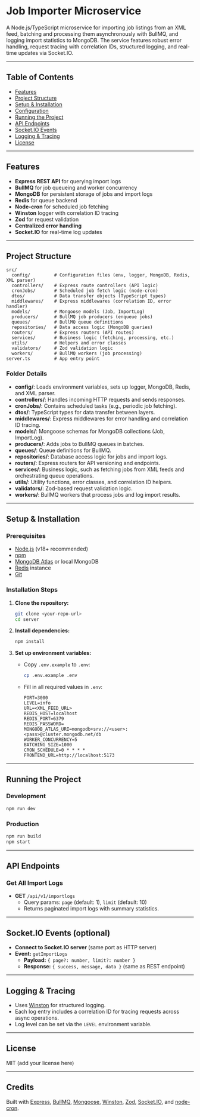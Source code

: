 # Job Importer Microservice

A Node.js/TypeScript microservice for importing job listings from an XML feed, batching and processing them asynchronously with BullMQ, and logging import statistics to MongoDB. The service features robust error handling, request tracing with correlation IDs, structured logging, and real-time updates via Socket.IO.

---

## Table of Contents

-   [Features](#features)
-   [Project Structure](#project-structure)
-   [Setup & Installation](#setup--installation)
-   [Configuration](#configuration)
-   [Running the Project](#running-the-project)
-   [API Endpoints](#api-endpoints)
-   [Socket.IO Events](#socketio-events)
-   [Logging & Tracing](#logging--tracing)
-   [License](#license)

---

## Features

-   **Express REST API** for querying import logs
-   **BullMQ** for job queueing and worker concurrency
-   **MongoDB** for persistent storage of jobs and import logs
-   **Redis** for queue backend
-   **Node-cron** for scheduled job fetching
-   **Winston** logger with correlation ID tracing
-   **Zod** for request validation
-   **Centralized error handling**
-   **Socket.IO** for real-time log updates

---

## Project Structure

```
src/
  config/         # Configuration files (env, logger, MongoDB, Redis, XML parser)
  controllers/    # Express route controllers (API logic)
  cronJobs/       # Scheduled job fetch logic (node-cron)
  dtos/           # Data transfer objects (TypeScript types)
  middlewares/    # Express middlewares (correlation ID, error handler)
  models/         # Mongoose models (Job, ImportLog)
  producers/      # BullMQ job producers (enqueue jobs)
  queues/         # BullMQ queue definitions
  repositories/   # Data access logic (MongoDB queries)
  routers/        # Express routers (API routes)
  services/       # Business logic (fetching, processing, etc.)
  utils/          # Helpers and error classes
  validators/     # Zod validation logic
  workers/        # BullMQ workers (job processing)
server.ts         # App entry point
```

### Folder Details

-   **config/**: Loads environment variables, sets up logger, MongoDB, Redis, and XML parser.
-   **controllers/**: Handles incoming HTTP requests and sends responses.
-   **cronJobs/**: Contains scheduled tasks (e.g., periodic job fetching).
-   **dtos/**: TypeScript types for data transfer between layers.
-   **middlewares/**: Express middlewares for error handling and correlation ID tracing.
-   **models/**: Mongoose schemas for MongoDB collections (Job, ImportLog).
-   **producers/**: Adds jobs to BullMQ queues in batches.
-   **queues/**: Queue definitions for BullMQ.
-   **repositories/**: Database access logic for jobs and import logs.
-   **routers/**: Express routers for API versioning and endpoints.
-   **services/**: Business logic, such as fetching jobs from XML feeds and orchestrating queue operations.
-   **utils/**: Utility functions, error classes, and correlation ID helpers.
-   **validators/**: Zod-based request validation logic.
-   **workers/**: BullMQ workers that process jobs and log import results.

---

## Setup & Installation

### Prerequisites

-   [Node.js](https://nodejs.org/) (v18+ recommended)
-   [npm](https://www.npmjs.com/)
-   [MongoDB Atlas](https://www.mongodb.com/cloud/atlas) or local MongoDB
-   [Redis](https://redis.io/) instance
-   [Git](https://git-scm.com/)

### Installation Steps

1. **Clone the repository:**

    ```sh
    git clone <your-repo-url>
    cd server
    ```

2. **Install dependencies:**

    ```sh
    npm install
    ```

3. **Set up environment variables:**

    - Copy `.env.example` to `.env`:

        ```sh
        cp .env.example .env
        ```

    - Fill in all required values in `.env`:

        ```
        PORT=3000
        LEVEL=info
        URL=<XML_FEED_URL>
        REDIS_HOST=localhost
        REDIS_PORT=6379
        REDIS_PASSWORD=
        MONGODB_ATLAS_URI=mongodb+srv://<user>:<pass>@cluster.mongodb.net/db
        WORKER_CONCURRENCY=5
        BATCHING_SIZE=1000
        CRON_SCHEDULE=0 * * * *
        FRONTEND_URL=http://localhost:5173
        ```

---

## Running the Project

### Development

```sh
npm run dev
```

### Production

```sh
npm run build
npm start
```

---

## API Endpoints

### Get All Import Logs

-   **GET** `/api/v1/importlogs`
    -   Query params: `page` (default: 1), `limit` (default: 10)
    -   Returns paginated import logs with summary statistics.

---

## Socket.IO Events (optional)

-   **Connect to Socket.IO server** (same port as HTTP server)
-   **Event:** `getImportLogs`
    -   **Payload:** `{ page?: number, limit?: number }`
    -   **Response:** `{ success, message, data }` (same as REST endpoint)

---

## Logging & Tracing

-   Uses [Winston](https://github.com/winstonjs/winston) for structured logging.
-   Each log entry includes a correlation ID for tracing requests across async operations.
-   Log level can be set via the `LEVEL` environment variable.

---

## License

MIT (add your license here)

---

## Credits

Built with [Express](https://expressjs.com/), [BullMQ](https://docs.bullmq.io/), [Mongoose](https://mongoosejs.com/), [Winston](https://github.com/winstonjs/winston), [Zod](https://zod.dev/), [Socket.IO](https://socket.io/), and [node-cron](https://www.npmjs.com/package/node-cron).
